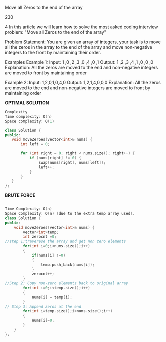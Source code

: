 Move all Zeros to the end of the array


230

4
In this article we will learn how to solve the most asked coding interview problem: "Move all Zeros to the end of the array"

Problem Statement: You are given an array of integers, your task is to move all the zeros in the array to the end of the array and move non-negative integers to the front by maintaining their order.

Examples
Example 1:
Input:
 1 ,0 ,2 ,3 ,0 ,4 ,0 ,1
Output:
 1 ,2 ,3 ,4 ,1 ,0 ,0 ,0
Explanation:
 All the zeros are moved to the end and non-negative integers are moved to front by maintaining order

Example 2:
Input:
 1,2,0,1,0,4,0
Output:
 1,2,1,4,0,0,0
Explanation:
 All the zeros are moved to the end and non-negative integers are moved to front by maintaining order

**OPTIMAL SOLUTION**

 ```cpp
Complexity
Time complexity: O(n)
Space complexity: O(1)

class Solution {
public:
    void moveZeroes(vector<int>& nums) {
        int left = 0;

        for (int right = 0; right < nums.size(); right++) {
            if (nums[right] != 0) {
                swap(nums[right], nums[left]);
                left++;
            }
        }        
    }
};

```

**BRUTE FORCE**

```cpp

Time Complexity: O(n)
Space Complexity: O(n) (due to the extra temp array used).
class Solution {
public:
    void moveZeroes(vector<int>& nums) {
        vector<int>temp;
        int zerocnt =0;
//step 1:traverese the array and get non zero elements
        for(int i=0;i<nums.size();i++)
        {
            if(nums[i] !=0)
            {
                temp.push_back(nums[i]);
            }
            zerocnt++;
        }
//Step 2: Copy non-zero elements back to original array
        for(int i=0;i<temp.size();i++)
        {
            nums[i] = temp[i];
        }
// Step 3: Append zeros at the end
        for(int i=temp.size();i<nums.size();i++)
        {
            nums[i]=0;
        }
    }
};
```
